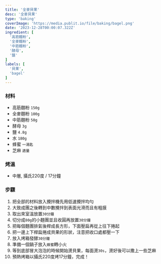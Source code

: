 ```yaml
---
title: '全麥貝果'
desc: '全麥貝果'
type: 'baking'
coverImage: 'https://media.publit.io/file/baking/bagel.png'
date: '2023-12-28T00:00:07.322Z'
ingredient: [
  '高筋麵粉',
  '全麥麵粉',
  '中筋麵粉',
  '酵母',
  '鹽'
]
labels: [
  '貝果',
  'bagel'
]
---
```


### 材料

- 高筋麵粉 `150g`
- 全麥麵粉 `100g`
- 中筋麵粉 `50g`
- 酵母 `3g`
- 鹽 `4.8g`
- 水 `180g`
- 蜂蜜 `一湯匙`
- 芝麻 `適量`

### 烤溫

- 中層, 攝氏220度 / 17分鐘

### 步驟

1. 把全部的材料放入攪拌機先用低速攪拌均勻
2. 大致成團之後轉到中數攪拌到表面光滑而且有粗膜
3. 取出來室溫放置`30分鐘`
4. 切分成`80g`的小麵團並且收圓再放置`30分鐘`
5. 把每個麵團排氣後桿成長方形，下面壓扁再從上往下捲起
6. 把一邊上下桿扁捲成貝果的形狀，注意把收口處都壓一下
7. 放入烤箱發酵`30分鐘`
8. 準備一個鍋子放入`蜂蜜`轉小火
9. 等到底部冒大泡泡的時候開始燙貝果，每面燙`30s`，燙好後可以撒上一些芝麻
10. 預熱烤箱以攝氏220度烤17分鐘，完成！
